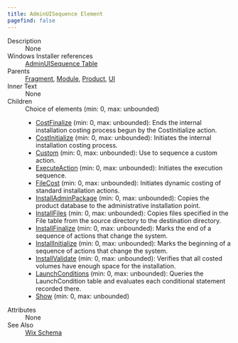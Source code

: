 ```yaml
---
title: AdminUISequence Element
pagefind: false
---
```

<dl>
  <dt>Description</dt>
  <dd>None</dd>
  <dt>Windows Installer references</dt>
  <dd>
    <a href="http://msdn.microsoft.com/library/aa367544.aspx" target="_blank">AdminUISequence Table</a>
  </dd>
  <dt>Parents</dt>
  <dd>
    <a href="../fragment/">Fragment</a>, <a href="../module/">Module</a>, <a href="../product/">Product</a>, <a href="../ui/">UI</a></dd>
  <dt>Inner Text</dt>
  <dd>None</dd>
  <dt>Children</dt>
  <dd>Choice of elements (min: 0, max: unbounded)<ul><li><a href="../costfinalize/">CostFinalize</a> (min: 0, max: unbounded): Ends the internal installation costing process begun by the CostInitialize action.</li><li><a href="../costinitialize/">CostInitialize</a> (min: 0, max: unbounded): Initiates the internal installation costing process.</li><li><a href="../custom/">Custom</a> (min: 0, max: unbounded): Use to sequence a custom action.</li><li><a href="../executeaction/">ExecuteAction</a> (min: 0, max: unbounded): Initiates the execution sequence.</li><li><a href="../filecost/">FileCost</a> (min: 0, max: unbounded): Initiates dynamic costing of standard installation actions.</li><li><a href="../installadminpackage/">InstallAdminPackage</a> (min: 0, max: unbounded): Copies the product database to the administrative installation point.</li><li><a href="../installfiles/">InstallFiles</a> (min: 0, max: unbounded): Copies files specified in the File table from the source directory to the destination directory.</li><li><a href="../installfinalize/">InstallFinalize</a> (min: 0, max: unbounded): Marks the end of a sequence of actions that change the system.</li><li><a href="../installinitialize/">InstallInitialize</a> (min: 0, max: unbounded): Marks the beginning of a sequence of actions that change the system.</li><li><a href="../installvalidate/">InstallValidate</a> (min: 0, max: unbounded): Verifies that all costed volumes have enough space for the installation.</li><li><a href="../launchconditions/">LaunchConditions</a> (min: 0, max: unbounded): Queries the LaunchCondition table and evaluates each conditional statement recorded there.</li><li><a href="../show/">Show</a> (min: 0, max: unbounded)</li></ul></dd>
  <dt>Attributes</dt>
  <dd>None</dd>
  <dt>See Also</dt>
  <dd>
    <a href="../">Wix Schema</a>
  </dd>
</dl>
